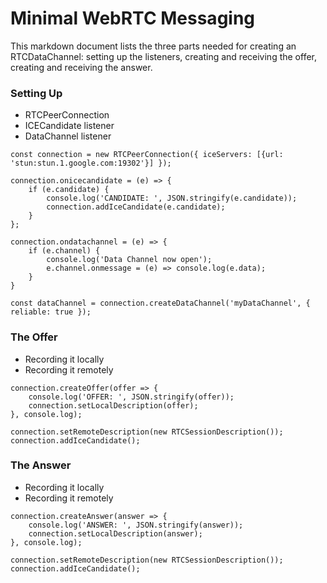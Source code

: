 # Minimal WebRTC Messaging 
This markdown document lists the three parts needed for creating an RTCDataChannel: setting up the listeners, creating and receiving the offer, creating and receiving the answer.

### Setting Up
 - RTCPeerConnection
 - ICECandidate listener
 - DataChannel listener
 
```
const connection = new RTCPeerConnection({ iceServers: [{url: 'stun:stun.1.google.com:19302'}] });

connection.onicecandidate = (e) => {
	if (e.candidate) {
		console.log('CANDIDATE: ', JSON.stringify(e.candidate));
		connection.addIceCandidate(e.candidate);
	}
};

connection.ondatachannel = (e) => {
	if (e.channel) {
		console.log('Data Channel now open');
		e.channel.onmessage = (e) => console.log(e.data);
	}
}

const dataChannel = connection.createDataChannel('myDataChannel', { reliable: true });
```

### The Offer
 - Recording it locally
 - Recording it remotely

```
connection.createOffer(offer => {
	console.log('OFFER: ', JSON.stringify(offer));
	connection.setLocalDescription(offer);
}, console.log);
```

```
connection.setRemoteDescription(new RTCSessionDescription());
connection.addIceCandidate();
```

### The Answer
 - Recording it locally
 - Recording it remotely
 
```
connection.createAnswer(answer => {
	console.log('ANSWER: ', JSON.stringify(answer));
	connection.setLocalDescription(answer);
}, console.log);
```
```
connection.setRemoteDescription(new RTCSessionDescription());
connection.addIceCandidate();
```
